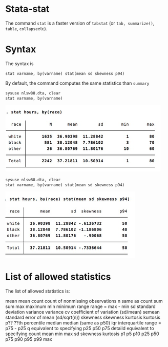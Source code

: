 # Stata-stat

The command `stat` is a faster version of `tabstat` (or `tab, summarize()`, `table`, `collapse`etc).

# Syntax 
The syntax is

```
stat varname, by(varname) stat(mean sd skewness p94)
```

By default, the command computes the same statistics than `summary`

```
sysuse nlsw88.dta, clear
stat varname, by(varname) 
```
![](img/sum.jpg)

```
sysuse nlsw88.dta, clear
stat varname, by(varname) stat(mean sd skewness p94)
```
![](img/sum2.jpg)


# List of allowed statistics

The list of allowed statistics is:

mean            mean
count           count of nonmissing observations
n               same as count
sum             sum
max             maximum
min             minimum
range           range = max - min
sd              standard deviation
variance        variance
cv              coefficient of variation (sd/mean)
semean          standard error of mean (sd/sqrt(n))
skewness        skewness
kurtosis        kurtosis
p??				??th percentile
median          median (same as p50)
iqr             interquartile range = p75 - p25
q               equivalent to specifying p25 p50 p75
detaild			 equivalent to specifying count mean min max sd skewness kurtosis p1 p5 p10 p25 p50 p75 p90 p95 p99 max

